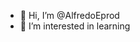 - 👋 Hi, I’m @AlfredoEprod
- 👀 I’m interested in learning

<!---
AlfredoEprod/AlfredoEprod is a ✨ special ✨ repository because its `README.md` (this file) appears on your GitHub profile.
You can click the Preview link to take a look at your changes.
--->
